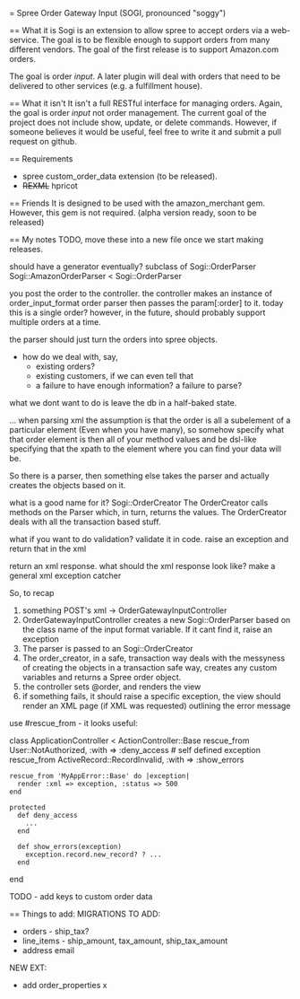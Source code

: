= Spree Order Gateway Input (SOGI, pronounced "soggy")

== What it is
Sogi is an extension to allow spree to accept orders via a web-service. The
goal is to be flexible enough to support orders from many different vendors.
The goal of the first release is to support Amazon.com orders.

The goal is order *input*. A later plugin will deal with orders that need to be
delivered to other services (e.g. a fulfillment house).

== What it isn't
It isn't a full RESTful interface for managing orders. Again, the goal is order
*input* not order management. The current goal of the project does not include
show, update, or delete commands. However, if someone believes it would be
useful, feel free to write it and submit a pull request on github. 

== Requirements
 * spree custom_order_data extension (to be released).
 * <strike>REXML</strike> hpricot

== Friends
It is designed to be used with the amazon_merchant gem. However, this gem is not required. (alpha version ready, soon to be released)

== My notes
TODO, move these into a new file once we start making releases.

should have a generator eventually?
subclass of Sogi::OrderParser
Sogi::AmazonOrderParser < Sogi::OrderParser

you post the order to the controller.
the controller makes an instance of order_input_format order parser
then passes the param[:order] to it.
today this is a single order? however, in the future, should probably support multiple
orders at a time.

the parser should just turn the orders into spree objects. 
* how do we deal with, say, 
  * existing orders?
  * existing customers, if we can even tell that
  * a failure to have enough information? a failure to parse?

what we dont want to do is leave the db in a half-baked state. 

... 
when parsing xml
the assumption is that the order is all a subelement of a particular element
(Even when you have many), so somehow specify what that order element is then
all of your method values and be dsl-like specifying that the xpath to the
element where you can find your data will be.

So there is a parser,
then something else takes the parser and actually creates the objects based on it. 

what is a good name for it? Sogi::OrderCreator 
The OrderCreator calls methods on the Parser which, in turn, returns the
values. The OrderCreator deals with all the transaction based stuff.

what if you want to do validation? validate it in code. raise an exception and return that in the xml

return an xml response. what should the xml response look like? make a general xml exception catcher

So, to recap

1) something POST's xml -> OrderGatewayInputController
2) OrderGatewayInputController creates a new Sogi::OrderParser based on the class name of the input format variable. If it cant find it, raise an exception
3) The parser is passed to an Sogi::OrderCreator
4) The order_creator, in a safe, transaction way deals with the messyness of creating the objects in a transaction safe way, creates any custom variables
   and returns a Spree order object. 
5) the controller sets @order, and renders the view
6) if something fails, it should raise a specific exception, the view should render an XML page (if XML was requested) outlining the error message

use #rescue_from - it looks useful:

  class ApplicationController < ActionController::Base
    rescue_from User::NotAuthorized, :with => :deny_access # self defined exception
    rescue_from ActiveRecord::RecordInvalid, :with => :show_errors

    rescue_from 'MyAppError::Base' do |exception|
      render :xml => exception, :status => 500
    end

    protected
      def deny_access
        ...
      end

      def show_errors(exception)
        exception.record.new_record? ? ...
      end
  end

TODO - add keys to custom order data

== Things to add:
MIGRATIONS TO ADD:
 * orders - ship_tax?
 * line_items - ship_amount, tax_amount, ship_tax_amount 
 * address email

NEW EXT:
 * add order_properties
 x
